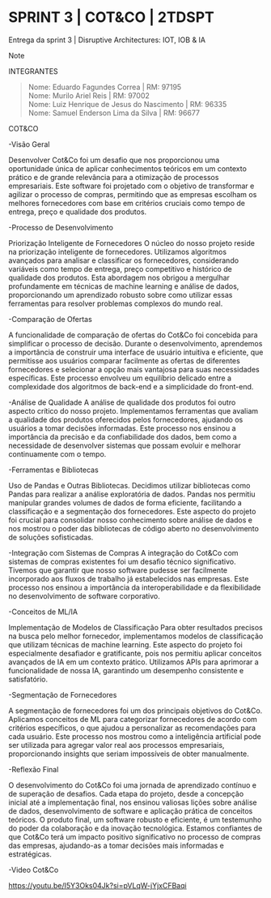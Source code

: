 # SPRINT 3 | COT&CO | 2TDSPT
Entrega da sprint 3 | Disruptive Architectures: IOT, IOB & IA
> [!NOTE]
>INTEGRANTES

> Nome: Eduardo Fagundes Correa | RM: 97195 <BR>
> Nome: Murilo Ariel Reis | RM: 97002 <BR>
> Nome: Luiz Henrique de Jesus do Nascimento | RM: 96335 <BR>
> Nome: Samuel Enderson Lima da Silva | RM: 96677 <BR>

COT&CO

-Visão Geral

  Desenvolver Cot&Co foi um desafio que nos proporcionou uma oportunidade única de aplicar conhecimentos teóricos em um contexto prático e de grande relevância para a otimização de processos empresariais. Este software foi projetado com o objetivo de transformar e agilizar o processo de compras, permitindo que as empresas escolham os melhores fornecedores com base em critérios cruciais como tempo de entrega, preço e qualidade dos produtos.

-Processo de Desenvolvimento

  Priorização Inteligente de Fornecedores
O núcleo do nosso projeto reside na priorização inteligente de fornecedores. Utilizamos algoritmos avançados para analisar e classificar os fornecedores, considerando variáveis como tempo de entrega, preço competitivo e histórico de qualidade dos produtos. Esta abordagem nos obrigou a mergulhar profundamente em técnicas de machine learning e análise de dados, proporcionando um aprendizado robusto sobre como utilizar essas ferramentas para resolver problemas complexos do mundo real.

-Comparação de Ofertas

  A funcionalidade de comparação de ofertas do Cot&Co foi concebida para simplificar o processo de decisão. Durante o desenvolvimento, aprendemos a importância de construir uma interface de usuário intuitiva e eficiente, que permitisse aos usuários comparar facilmente as ofertas de diferentes fornecedores e selecionar a opção mais vantajosa para suas necessidades específicas. Este processo envolveu um equilíbrio delicado entre a complexidade dos algoritmos de back-end e a simplicidade do front-end.

-Análise de Qualidade
  A análise de qualidade dos produtos foi outro aspecto crítico do nosso projeto. Implementamos ferramentas que avaliam a qualidade dos produtos oferecidos pelos fornecedores, ajudando os usuários a tomar decisões informadas. Este processo nos ensinou a importância da precisão e da confiabilidade dos dados, bem como a necessidade de desenvolver sistemas que possam evoluir e melhorar continuamente com o tempo.

-Ferramentas e Bibliotecas

  Uso de Pandas e Outras Bibliotecas. Decidimos utilizar bibliotecas como Pandas para realizar a análise exploratória de dados. Pandas nos permitiu manipular grandes volumes de dados de forma eficiente, facilitando a classificação e a segmentação dos fornecedores. Este aspecto do projeto foi crucial para consolidar nosso conhecimento sobre análise de dados e nos mostrou o poder das bibliotecas de código aberto no desenvolvimento de soluções sofisticadas.

-Integração com Sistemas de Compras
  A integração do Cot&Co com sistemas de compras existentes foi um desafio técnico significativo. Tivemos que garantir que nosso software pudesse ser facilmente incorporado aos fluxos de trabalho já estabelecidos nas empresas. Este processo nos ensinou a importância da interoperabilidade e da flexibilidade no desenvolvimento de software corporativo.

-Conceitos de ML/IA

  Implementação de Modelos de Classificação
Para obter resultados precisos na busca pelo melhor fornecedor, implementamos modelos de classificação que utilizam técnicas de machine learning. Este aspecto do projeto foi especialmente desafiador e gratificante, pois nos permitiu aplicar conceitos avançados de IA em um contexto prático. Utilizamos APIs para aprimorar a funcionalidade de nossa IA, garantindo um desempenho consistente e satisfatório.

-Segmentação de Fornecedores

  A segmentação de fornecedores foi um dos principais objetivos do Cot&Co. Aplicamos conceitos de ML para categorizar fornecedores de acordo com critérios específicos, o que ajudou a personalizar as recomendações para cada usuário. Este processo nos mostrou como a inteligência artificial pode ser utilizada para agregar valor real aos processos empresariais, proporcionando insights que seriam impossíveis de obter manualmente.

-Reflexão Final

  O desenvolvimento do Cot&Co foi uma jornada de aprendizado contínuo e de superação de desafios. Cada etapa do projeto, desde a concepção inicial até a implementação final, nos ensinou valiosas lições sobre análise de dados, desenvolvimento de software e aplicação prática de conceitos teóricos. O produto final, um software robusto e eficiente, é um testemunho do poder da colaboração e da inovação tecnológica. Estamos confiantes de que Cot&Co terá um impacto positivo significativo no processo de compras das empresas, ajudando-as a tomar decisões mais informadas e estratégicas.

-Video Cot&Co

  https://youtu.be/I5Y3Oks04Jk?si=pVLqW-jYjxCFBaqi
